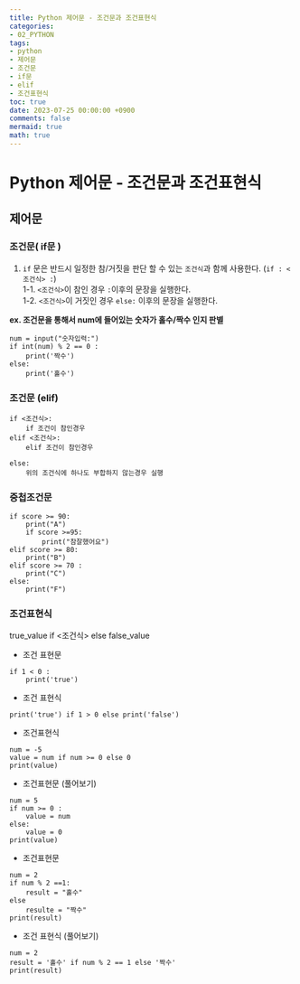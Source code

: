 ```yaml
---
title: Python 제어문 - 조건문과 조건표현식
categories:
- 02_PYTHON
tags:
- python
- 제어문
- 조건문
- if문
- elif
- 조건표현식
toc: true
date: 2023-07-25 00:00:00 +0900
comments: false
mermaid: true
math: true
---
```

# Python 제어문 - 조건문과 조건표현식

## 제어문
### 조건문( if문 )
1. `if` 문은 반드시 일정한 참/거짓을 판단 할 수 있는 `조건식`과 함께 사용한다. (`if : <조건식> :`)   
   1-1. `<조건식>`이 참인 경우 `:`이후의 문장을 실행한다.   
   1-2. `<조건식>`이 거짓인 경우 `else:` 이후의 문장을 실행한다.

**ex. 조건문을 통해서 num에 들어있는 숫자가 홀수/짝수 인지 판별**   
```
num = input("숫자입력:")
if int(num) % 2 == 0 :
    print('짝수')
else:
    print('홀수')
```

### 조건문 (elif)
```
if <조건식>:   
    if 조건이 참인경우   
elif <조건식>:   
    elif 조건이 참인경우   

else:   
    위의 조건식에 하나도 부합하지 않는경우 실행
```

### 중첩조건문
```
if score >= 90:
    print("A")
    if score >=95:
        print("참잘했어요")
elif score >= 80:
    print("B")
elif score >= 70 :
    print("C")
else:
    print("F")
```

### 조건표현식

true_value if <조건식> else false_value

- 조건 표현문
```
if 1 < 0 :
    print('true')

``` 
- 조건 표현식
```
print('true') if 1 > 0 else print('false')
```

- 조건표현식
```
num = -5 
value = num if num >= 0 else 0
print(value)
```

- 조건표현문 (풀어보기)
```
num = 5
if num >= 0 :
    value = num
else:
    value = 0
print(value)
```

- 조건표현문
```
num = 2
if num % 2 ==1:
    result = "홀수"
else
    resulte = "짝수"
print(result)
```

- 조건 표현식 (풀어보기)
```
num = 2
result = '홀수' if num % 2 == 1 else '짝수'
print(result)
```
